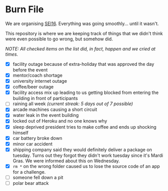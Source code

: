 # Burn File

We are organising [SEI16](http://seium.org). Everything was going smoothly... until it wasn't.

This repository is where we are keeping track of things that we didn't think were even possible to go wrong, but somehow did.

*NOTE: All checked items on the list did, in fact, happen and we cried at times.*

- [x] facility outage because of extra-holiday that was approved the day before the event
- [x] mentor/coach shortage
- [x] university internet outage
- [x] coffee/beer outage
- [x] facility access mix up leading to us getting blocked from entering the building in front of participants
- [ ] raining all week *(current streak: 5 days out of 7 possible)*
- [x] arcade machines causing a short circuit
- [x] water leak in the event building
- [x] locked out of Heroku and no one knows why
- [x] sleep deprived president tries to make coffee and ends up shocking himself
- [x] car battery broke down
- [x] minor car accident
- [x] shipping company said they would definitely deliver a package on tuesday. Turns out they forgot they didn't work tuesday since it's Mardi Gras. We were informed about this on Wednesday.
- [x] `rm *` on the wrong folder caused us to lose the source code of an app for a challenge.
- [ ] someone fell down a pit
- [ ] polar bear attack
